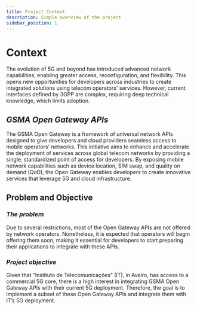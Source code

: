 ```yaml
---
title: Project Context
description: Simple overview of the project
sidebar_position: 1
---
```


# Context

The evolution of 5G and beyond has introduced advanced network capabilities, enabling greater access, reconfiguration, and flexibility. This opens new opportunities for developers across industries to create integrated solutions using telecom operators' services. However, current interfaces defined by 3GPP are complex, requiring deep technical knowledge, which limits adoption.

## _GSMA Open Gateway APIs_

The GSMA Open Gateway is a framework of universal network APIs designed to give developers and cloud providers seamless access to mobile operators' networks. This initiative aims to enhance and accelerate the deployment of services across global telecom networks by providing a single, standardized point of access for developers. By exposing mobile network capabilities such as device location, SIM swap, and quality on demand (QoD), the Open Gateway enables developers to create innovative services that leverage 5G and cloud infrastructure.

## Problem and Objective

### _The problem_

Due to several restrictions, most of the Open Gateway APIs are not offered by network operators. Nonetheless, it is expected that operators will begin offering them soon, making it essential for developers to start preparing their applications to integrate with these APIs.

### _Project objective_

Given that “Instituto de Telecomunicações” (IT), in Aveiro, has access to a commercial 5G core, there is a high interest in integrating GSMA Open Gateway APIs with their current 5G deployment. Therefore, the goal is to implement a subset of these Open Gateway APIs and integrate them with IT’s 5G deployment.
